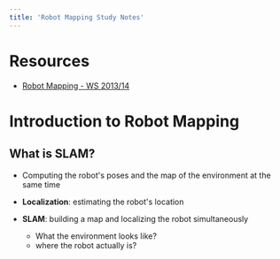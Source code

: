 ```yaml
---
title: 'Robot Mapping Study Notes'
---
```


# Resources

- [Robot Mapping - WS 2013/14](http://ais.informatik.uni-freiburg.de/teaching/ws13/mapping/)

# Introduction to Robot Mapping
## What is SLAM?
- Computing the robot's poses and the map of the environment at the same time

- **Localization**: estimating the robot's location

- **SLAM**: building a map and localizing the robot simultaneously
  - What the environment looks like?
  - where the robot actually is?
  
  
  

  